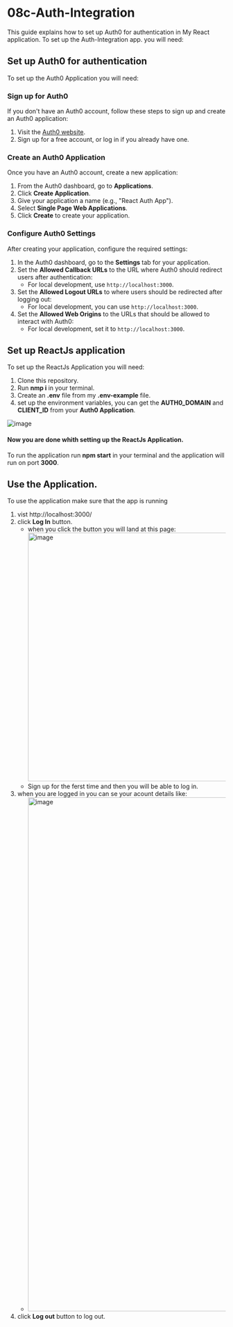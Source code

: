# 08c-Auth-Integration
This guide explains how to set up Auth0 for authentication in My React application.
To set up the Auth-Integration app. you will need:
## Set up Auth0 for authentication
To set up the Auth0 Application you will need:
### Sign up for Auth0
If you don't have an Auth0 account, follow these steps to sign up and create an Auth0 application:

1. Visit the [Auth0 website](https://auth0.com/).
2. Sign up for a free account, or log in if you already have one.

### Create an Auth0 Application
Once you have an Auth0 account, create a new application:

1. From the Auth0 dashboard, go to **Applications**.
2. Click **Create Application**.
3. Give your application a name (e.g., "React Auth App").
4. Select **Single Page Web Applications**.
5. Click **Create** to create your application.

### Configure Auth0 Settings
After creating your application, configure the required settings:

1. In the Auth0 dashboard, go to the **Settings** tab for your application.
2. Set the **Allowed Callback URLs** to the URL where Auth0 should redirect users after authentication:
   - For local development, use `http://localhost:3000`.
3. Set the **Allowed Logout URLs** to where users should be redirected after logging out:
   - For local development, you can use `http://localhost:3000`.
4. Set the **Allowed Web Origins** to the URLs that should be allowed to interact with Auth0:
   - For local development, set it to `http://localhost:3000`.

## Set up ReactJs application
To set up the ReactJs Application you will need:

1. Clone this repository.
2. Run **nmp i** in your terminal.
3. Create an **.env** file from my **.env-example** file.
4. set up the environment variables, you can get the **AUTH0_DOMAIN** and **CLIENT_ID** from your **Auth0 Application**.

![image](https://github.com/RenasAli/08c-Auth-Integration/assets/91476600/43874ba2-cf0b-4af4-8bee-875b18f4da52)




#### Now you are done whith setting up the ReactJs Application.
To run the application run **npm start** in your terminal and the application will run on port **3000**.


## Use the Application.
To use the application make sure that the app is running
1. vist http://localhost:3000/
2. click **Log In** button.
    - when you click the button you will land at this page:
      <img width="572" alt="image" src="https://github.com/RenasAli/08c-Auth-Integration/assets/91476600/82b92f36-c74a-48d3-b326-e28e8298c392">
    - Sign up for the ferst time and then you will be able to log in.
3. when you are logged in you can se your acount details like:
      - <img width="1183" alt="image" src="https://github.com/RenasAli/08c-Auth-Integration/assets/91476600/a6cde3b0-2b2d-480a-8aa3-905a4a87c30a">
4. click **Log out** button to log out.





